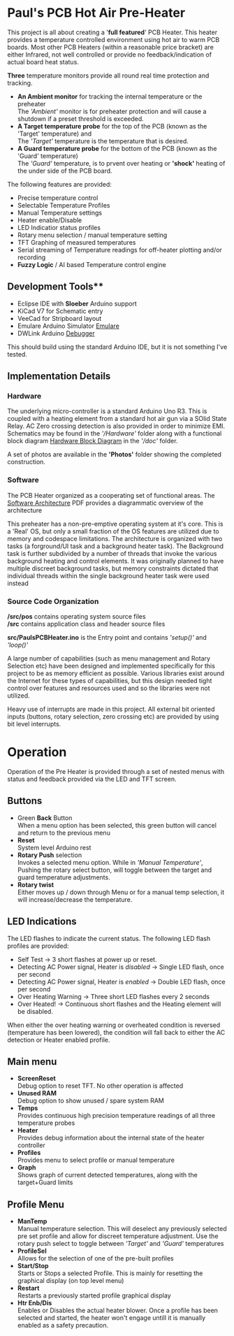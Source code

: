 # Paul's PCB Hot Air Pre-Heater
This project is all about creating a '**full featured**' PCB Heater. This heater provides a temperature controlled environment using hot air to warm PCB boards.
Most other PCB Heaters (within a reasonable price bracket) are either Infrared, not well controlled or provide no feedback/indication of actual board heat status. 

**Three** temperature monitors provide all round real time protection and tracking.

- **An Ambient monitor** for tracking the internal temperature or the preheater  
The *'Ambient'* monitor is for preheater protection and will cause a shutdown if a preset threshold is exceeded.
- **A Target temperature probe** for the top of the PCB (known as the 'Target' temperature) and  
The *'Target'* temperature is the temperature that is desired.  
- **A Guard temperature probe** for the bottom of the PCB (known as the 'Guard' temperature)  
The *'Guard'* temperature, is to prvent over heating or **'shock'** heating of the under side of the PCB board.  

The following features are provided:
- Precise temperature control
- Selectable Temperature Profiles
- Manual Temperature settings
- Heater enable/Disable
- LED Indicatior status profiles
- Rotary menu selection / manual temperature setting
- TFT Graphing of measured temperatures
- Serial streaming of Temperature readings for off-heater plotting and/or recording
- **Fuzzy Logic** / AI based Temperature control engine

## Development Tools**
- Eclipse IDE with **Sloeber** Arduino support
- KiCad V7 for Schematic entry
- VeeCad for Stripboard layout
- Emulare Arduino Simulator [Emulare](https://emulare.sourceforge.net/)
- DWLink Arduino [Debugger](https://github.com/felias-fogg/dw-link/blob/master/readme.md)

This should build using the standard Arduino IDE, but it is not something I've tested.

## Implementation Details
### Hardware
The underlying micro-controller is a standard Arduino Uno R3. This is coupled with a heating element from a standard hot air gun via a SOlid State Relay. AC Zero crossing detection is also provided in order to minimize EMI. Schematics may be found in the *'/Hardware'* folder along with a functional block diagram [Hardware Block Diagram](doc/PCBPreHeaterHW.pdf) in the *'/doc'* folder.

A set of photos are available in the **'Photos'** folder showing the completed construction.

### Software
The PCB Heater organized as a cooperating set of functional areas. The 
[Software Architecture](doc/PaulsPCBHeaterV2.pdf) PDF provides a diagrammatic overview of the architecture

This preheater has a non-pre-emptive operating system at it's core. This is a 'Real' OS, but only a small fraction of the OS features are utilized due to memory and codespace limitations.
The architecture is organized with two tasks (a forground/UI task and a background heater task). The Background task is further subdivided by a number of threads that invoke the various background heating and control elements. It was originally planned to have multiple discreet background tasks, but memory constraints dictated that individual threads within the single background heater task were used instead 

### Source Code Organization
**/src/pos** contains operating system source files  
**/src** contains application class and header source files  

**src/PaulsPCBHeater.ino** is the Entry point and contains *'setup()'* and *'loop()'*

A large number of capabilities (such as menu management and Rotary Selection etc) have been designed and implemented specifically for this project to be as memory efficient as possible. Various libraries exist around the Internet for these types of capabilities, but this design needed tight control over features and resources used and so the libraries were not utilized.

Heavy use of interrupts are made in this project. All external bit oriented inputs (buttons, rotary selection, zero crossing etc) are provided by using bit level interrupts.

# Operation
Operation of the Pre Heater is provided through a set of nested menus with status and feedback provided via the LED and TFT screen.

## Buttons
- Green **Back** Button  
When a menu option has been selected, this green button will cancel and return to the previous menu
- **Reset**  
System level Arduino rest
- **Rotary Push** selection  
Invokes a selected menu option. While in *'Manual Temperature'*, Pushing the rotary select button, will toggle between the target and guard temperature adjustments.
- **Rotary twist**  
Either moves up / down through Menu or for a manual temp selection, it will increase/decrease the temperature.

## LED Indications
The LED flashes to indicate the current status. The following LED flash profiles are provided:
- Self Test -> 3 short flashes at power up or reset.
- Detecting AC Power signal, Heater is *disabled* -> Single LED flash, once per second
- Detecting AC Power signal, Heater is *enabled* -> Double LED flash, once per second
- Over Heating Warning -> Three short LED flashes every 2 seconds
- Over Heated! -> Continuous short flashes and the Heating element will be disabled.

When either the over heating warning or overheated condition is reversed (temperature has been lowered), the condition will fall back to either the AC detection or Heater enabled profile.

## Main menu
- **ScreenReset**  
Debug option to reset TFT. No other operation is affected
-  **Unused RAM**  
Debug option to show unused / spare system RAM
- **Temps**  
Provides continuous high precision temperature readings of all three temperature probes
- **Heater**  
Provides debug information about the internal state of the heater controller
- **Profiles**  
Provides menu to select profile or manual temperature
- **Graph**  
Shows graph of current detected temperatures, along with the target+Guard limits

## Profile Menu
- **ManTemp**  
Manual temperature selection. This will deselect any previously selected pre set profile and allow for discreet temperature adjustment. Use the rotary push select to toggle between *'Target'* and *'Guard'* temperatures
- **ProfileSel**  
Allows for the selection of one of the pre-built profiles
- **Start/Stop**  
Starts or Stops a selected Profile. This is mainly for resetting the graphical display (on top level menu)
- **Restart**  
Restarts a previously started profile graphical display
- **Htr Enb/Dis**  
Enables or Disables the actual heater blower. Once a profile has been selected and started, the heater won't engage untill it is manually enabled as a safety precaution.
